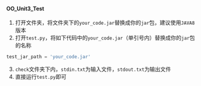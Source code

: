 #### OO_Unit3_Test

1. 打开文件夹，将文件夹下的`your_code.jar`替换成你的`jar`包，建议使用`JAVA8`版本
2. 打开`test.py`，将如下代码中的`your_code.jar`（单引号内）替换成你的`jar`包的名称

```py
test_jar_path = 'your_code.jar'
```

3. `check`文件夹下内，`stdin.txt`为输入文件，`stdout.txt`为输出文件
4. 直接运行`test.py`即可
